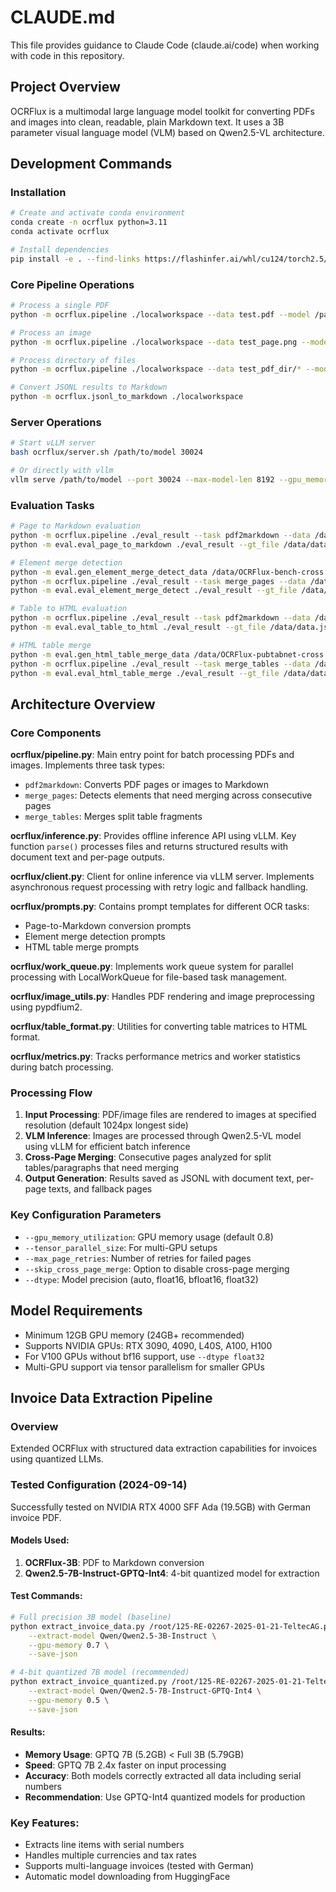 # CLAUDE.md

This file provides guidance to Claude Code (claude.ai/code) when working with code in this repository.

## Project Overview

OCRFlux is a multimodal large language model toolkit for converting PDFs and images into clean, readable, plain Markdown text. It uses a 3B parameter visual language model (VLM) based on Qwen2.5-VL architecture.

## Development Commands

### Installation
```bash
# Create and activate conda environment
conda create -n ocrflux python=3.11
conda activate ocrflux

# Install dependencies
pip install -e . --find-links https://flashinfer.ai/whl/cu124/torch2.5/flashinfer/
```

### Core Pipeline Operations
```bash
# Process a single PDF
python -m ocrflux.pipeline ./localworkspace --data test.pdf --model /path/to/OCRFlux-3B

# Process an image
python -m ocrflux.pipeline ./localworkspace --data test_page.png --model /path/to/OCRFlux-3B

# Process directory of files
python -m ocrflux.pipeline ./localworkspace --data test_pdf_dir/* --model /path/to/OCRFlux-3B

# Convert JSONL results to Markdown
python -m ocrflux.jsonl_to_markdown ./localworkspace
```

### Server Operations
```bash
# Start vLLM server
bash ocrflux/server.sh /path/to/model 30024

# Or directly with vllm
vllm serve /path/to/model --port 30024 --max-model-len 8192 --gpu_memory_utilization 0.8
```

### Evaluation Tasks
```bash
# Page to Markdown evaluation
python -m ocrflux.pipeline ./eval_result --task pdf2markdown --data /data/pdfs/*.pdf --model /path/to/model
python -m eval.eval_page_to_markdown ./eval_result --gt_file /data/data.jsonl

# Element merge detection
python -m eval.gen_element_merge_detect_data /data/OCRFlux-bench-cross
python -m ocrflux.pipeline ./eval_result --task merge_pages --data /data/jsons/*.json --model /path/to/model
python -m eval.eval_element_merge_detect ./eval_result --gt_file /data/data.jsonl

# Table to HTML evaluation
python -m ocrflux.pipeline ./eval_result --task pdf2markdown --data /data/images/*.png --model /path/to/model
python -m eval.eval_table_to_html ./eval_result --gt_file /data/data.jsonl

# HTML table merge
python -m eval.gen_html_table_merge_data /data/OCRFlux-pubtabnet-cross
python -m ocrflux.pipeline ./eval_result --task merge_tables --data /data/jsons/*.json --model /path/to/model
python -m eval.eval_html_table_merge ./eval_result --gt_file /data/data.jsonl
```

## Architecture Overview

### Core Components

**ocrflux/pipeline.py**: Main entry point for batch processing PDFs and images. Implements three task types:
- `pdf2markdown`: Converts PDF pages or images to Markdown
- `merge_pages`: Detects elements that need merging across consecutive pages
- `merge_tables`: Merges split table fragments

**ocrflux/inference.py**: Provides offline inference API using vLLM. Key function `parse()` processes files and returns structured results with document text and per-page outputs.

**ocrflux/client.py**: Client for online inference via vLLM server. Implements asynchronous request processing with retry logic and fallback handling.

**ocrflux/prompts.py**: Contains prompt templates for different OCR tasks:
- Page-to-Markdown conversion prompts
- Element merge detection prompts
- HTML table merge prompts

**ocrflux/work_queue.py**: Implements work queue system for parallel processing with LocalWorkQueue for file-based task management.

**ocrflux/image_utils.py**: Handles PDF rendering and image preprocessing using pypdfium2.

**ocrflux/table_format.py**: Utilities for converting table matrices to HTML format.

**ocrflux/metrics.py**: Tracks performance metrics and worker statistics during batch processing.

### Processing Flow

1. **Input Processing**: PDF/image files are rendered to images at specified resolution (default 1024px longest side)
2. **VLM Inference**: Images are processed through Qwen2.5-VL model using vLLM for efficient batch inference
3. **Cross-Page Merging**: Consecutive pages analyzed for split tables/paragraphs that need merging
4. **Output Generation**: Results saved as JSONL with document text, per-page texts, and fallback pages

### Key Configuration Parameters

- `--gpu_memory_utilization`: GPU memory usage (default 0.8)
- `--tensor_parallel_size`: For multi-GPU setups
- `--max_page_retries`: Number of retries for failed pages
- `--skip_cross_page_merge`: Option to disable cross-page merging
- `--dtype`: Model precision (auto, float16, bfloat16, float32)

## Model Requirements

- Minimum 12GB GPU memory (24GB+ recommended)
- Supports NVIDIA GPUs: RTX 3090, 4090, L40S, A100, H100
- For V100 GPUs without bf16 support, use `--dtype float32`
- Multi-GPU support via tensor parallelism for smaller GPUs

## Invoice Data Extraction Pipeline

### Overview
Extended OCRFlux with structured data extraction capabilities for invoices using quantized LLMs.

### Tested Configuration (2024-09-14)
Successfully tested on NVIDIA RTX 4000 SFF Ada (19.5GB) with German invoice PDF.

#### Models Used:
1. **OCRFlux-3B**: PDF to Markdown conversion
2. **Qwen2.5-7B-Instruct-GPTQ-Int4**: 4-bit quantized model for extraction

#### Test Commands:
```bash
# Full precision 3B model (baseline)
python extract_invoice_data.py /root/125-RE-02267-2025-01-21-TeltecAG.pdf \
    --extract-model Qwen/Qwen2.5-3B-Instruct \
    --gpu-memory 0.7 \
    --save-json

# 4-bit quantized 7B model (recommended)
python extract_invoice_quantized.py /root/125-RE-02267-2025-01-21-TeltecAG.pdf \
    --extract-model Qwen/Qwen2.5-7B-Instruct-GPTQ-Int4 \
    --gpu-memory 0.5 \
    --save-json
```

#### Results:
- **Memory Usage**: GPTQ 7B (5.2GB) < Full 3B (5.79GB)
- **Speed**: GPTQ 7B 2.4x faster on input processing
- **Accuracy**: Both models correctly extracted all data including serial numbers
- **Recommendation**: Use GPTQ-Int4 quantized models for production

### Key Features:
- Extracts line items with serial numbers
- Handles multiple currencies and tax rates
- Supports multi-language invoices (tested with German)
- Automatic model downloading from HuggingFace